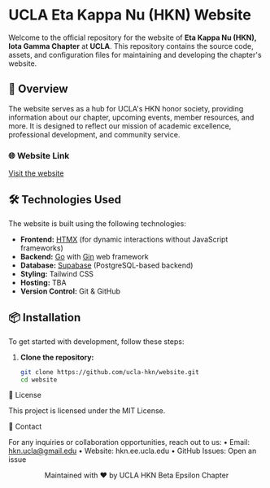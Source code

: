 # UCLA Eta Kappa Nu (HKN) Website

Welcome to the official repository for the website of **Eta Kappa Nu (HKN), Iota Gamma Chapter** at **UCLA**. This repository contains the source code, assets, and configuration files for maintaining and developing the chapter's website.

## 🚀 Overview

The website serves as a hub for UCLA's HKN honor society, providing information about our chapter, upcoming events, member resources, and more. It is designed to reflect our mission of academic excellence, professional development, and community service.

### 🌐 Website Link
[Visit the website](https://hkn.ee.ucla.edu/)  

## 🛠️ Technologies Used

The website is built using the following technologies:

- **Frontend:** [HTMX](https://htmx.org/) (for dynamic interactions without JavaScript frameworks)
- **Backend:** [Go](https://golang.org/) with [Gin](https://gin-gonic.com/) web framework
- **Database:** [Supabase](https://supabase.io/) (PostgreSQL-based backend)
- **Styling:** Tailwind CSS
- **Hosting:** TBA
- **Version Control:** Git & GitHub

## 📦 Installation

To get started with development, follow these steps:

1. **Clone the repository:**
   ```bash
   git clone https://github.com/ucla-hkn/website.git
   cd website

📝 License

This project is licensed under the MIT License.

📧 Contact

For any inquiries or collaboration opportunities, reach out to us:
	•	Email: hkn.ucla@gmail.edu
	•	Website: hkn.ee.ucla.edu
	•	GitHub Issues: Open an issue

 <p align="center">Maintained with ❤️ by UCLA HKN Beta Epsilon Chapter</p>
